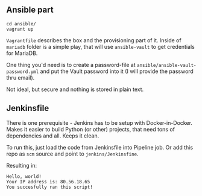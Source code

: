 ## Ansible part
```
cd ansible/
vagrant up
```
`Vagrantfile` describes the box and the provisioning part of it.
Inside of `mariadb` folder is a simple play, that will use `ansible-vault` to get credentials for MariaDB. 

One thing you'd need is to create a password-file at `ansible/ansible-vault-password.yml` and put the Vault password into it (I will provide the password thru email).

Not ideal, but secure and nothing is stored in plain text.


## Jenkinsfile
There is one prerequisite - Jenkins has to be setup with Docker-in-Docker. Makes it easier to build Python (or other) projects, that need tons of dependencies and all. Keeps it clean.

To run this, just load the code from Jenkinsfile into Pipeline job. Or add this repo as `scm` source and point to `jenkins/Jenkinsfine`.

Resulting in:
```
Hello, world!
Your IP address is: 80.56.18.65
You succesfully ran this script!
```